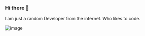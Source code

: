 ### Hi there 👋

I am just a random Developer from the internet. Who likes to code.


![image](https://github.com/Cenedikt/Cenedikt/assets/44801967/f8982bd1-3158-4d09-9eb2-8e372c16e9b5)
